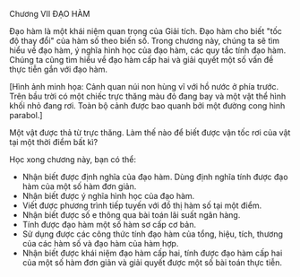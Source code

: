 Chương VII ĐẠO HÀM

Đạo hàm là một khái niệm quan trọng của Giải tích. Đạo hàm cho biết "tốc độ thay đổi" của hàm số theo biến số. Trong chương này, chúng ta sẽ tìm hiểu về đạo hàm, ý nghĩa hình học của đạo hàm, các quy tắc tính đạo hàm. Chúng ta cũng tìm hiểu về đạo hàm cấp hai và giải quyết một số vấn đề thực tiễn gắn với đạo hàm.

[Hình ảnh minh họa: Cảnh quan núi non hùng vĩ với hồ nước ở phía trước. Trên bầu trời có một chiếc trực thăng màu đỏ đang bay và một vật thể hình khối nhỏ đang rơi. Toàn bộ cảnh được bao quanh bởi một đường cong hình parabol.]

Một vật được thả từ trực thăng. Làm thế nào để biết được vận tốc rơi của vật tại một thời điểm bất kì?

Học xong chương này, bạn có thể:

- Nhận biết được định nghĩa của đạo hàm. Dùng định nghĩa tính được đạo hàm của một số hàm đơn giản.
- Nhận biết được ý nghĩa hình học của đạo hàm.
- Viết được phương trình tiếp tuyến với đồ thị hàm số tại một điểm.
- Nhận biết được số e thông qua bài toán lãi suất ngân hàng.
- Tính được đạo hàm một số hàm sơ cấp cơ bản.
- Sử dụng được các công thức tính đạo hàm của tổng, hiệu, tích, thương của các hàm số và đạo hàm của hàm hợp.
- Nhận biết được khái niệm đạo hàm cấp hai, tính được đạo hàm cấp hai của một số hàm đơn giản và giải quyết được một số bài toán thực tiễn.